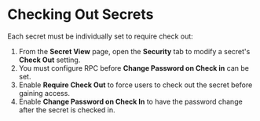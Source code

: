 [title]: # (Checking Out Secrets)
[tags]: # (Check Out)
[priority]: # (1000)

# Checking Out Secrets

Each secret must be individually set to require check out:

1. From the **Secret View** page, open the **Security** tab to modify a secret's **Check Out** setting.
1. You must configure RPC before **Change Password on Check in** can be set.
1. Enable **Require Check Out** to force users to check out the secret before gaining access.
1. Enable **Change Password on Check In** to have the password change after the secret is checked in.
